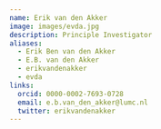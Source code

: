 ```yaml
---
name: Erik van den Akker
image: images/evda.jpg
description: Principle Investigator
aliases:
  - Erik Ben van den Akker
  - E.B. van den Akker
  - erikvandenakker
  - evda
links:
  orcid: 0000-0002-7693-0728
  email: e.b.van_den_akker@lumc.nl
  twitter: erikvandenakker
---
```

